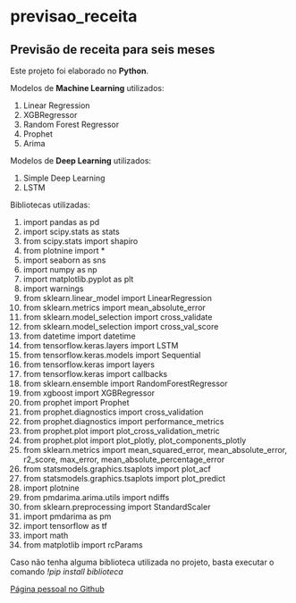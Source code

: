 # previsao_receita
## Previsão de receita para seis meses

Este projeto foi elaborado no **Python**.

Modelos de **Machine Learning** utilizados:

1. Linear Regression
2. XGBRegressor
3. Random Forest Regressor
4. Prophet
5. Arima

Modelos de **Deep Learning** utilizados:

1. Simple Deep Learning
2. LSTM

Bibliotecas utilizadas:

1. import pandas as pd
2. import scipy.stats as stats
3. from scipy.stats import shapiro
4. from plotnine import *
5. import seaborn as sns
6. import numpy as np
7. import matplotlib.pyplot as plt
8. import warnings
9. from sklearn.linear_model import LinearRegression
10. from sklearn.metrics import mean_absolute_error
11. from sklearn.model_selection import cross_validate
12. from sklearn.model_selection import cross_val_score
13. from datetime import datetime
14. from tensorflow.keras.layers import LSTM
15. from tensorflow.keras.models import Sequential
16. from tensorflow.keras import layers
17. from tensorflow.keras import callbacks
18. from sklearn.ensemble import RandomForestRegressor
19. from xgboost import XGBRegressor
20. from prophet import Prophet
21. from prophet.diagnostics import cross_validation
22. from prophet.diagnostics import performance_metrics
23. from prophet.plot import plot_cross_validation_metric
24. from prophet.plot import plot_plotly, plot_components_plotly
25. from sklearn.metrics import mean_squared_error, mean_absolute_error, r2_score, max_error, mean_absolute_percentage_error
26. from statsmodels.graphics.tsaplots import plot_acf
27. from statsmodels.graphics.tsaplots import plot_predict
28. import plotnine
29. from pmdarima.arima.utils import ndiffs
30. from sklearn.preprocessing import StandardScaler
31. import pmdarima as pm
32. import tensorflow as tf
33. import math
34. from matplotlib import rcParams

Caso não tenha alguma biblioteca utilizada no projeto, basta executar o comando *!pip install biblioteca*
                                                                        
[Página pessoal no Github](https://robertomoniz.github.io/)
